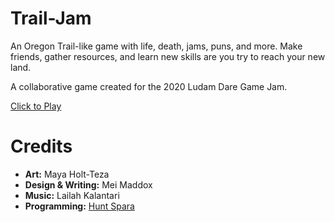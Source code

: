 # Trail-Jam
An Oregon Trail-like game with life, death, jams, puns, and more. Make friends, gather resources, and learn new skills are you try to reach your new land.

A collaborative game created for the 2020 Ludam Dare Game Jam.

[Click to Play](https://h-labs.itch.io/trail-jam-it-go-well-oregone-wrong)
![]()

# Credits
* __Art:__ Maya Holt-Teza
* __Design & Writing:__ Mei Maddox
* __Music:__ Lailah Kalantari  
* __Programming:__ [Hunt Spara](https://github.com/HuntJSparra)
